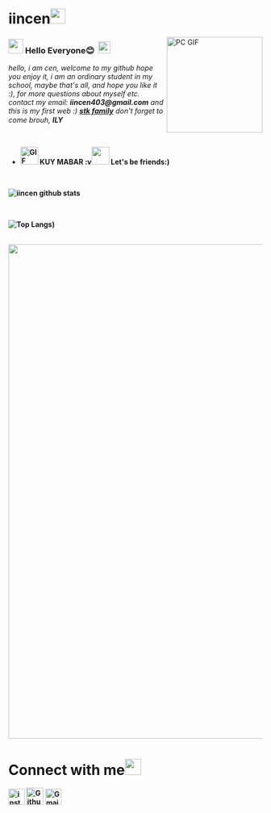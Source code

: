 # iincen<img src="https://github.com/TheDudeThatCode/TheDudeThatCode/blob/master/Assets/happy.gif" width="30px">



<img align="right" alt="PC GIF" src="https://1.bp.blogspot.com/-GW5Wm4OnvqU/XlzVbMuEkZI/AAAAAAAADgU/U5GlzmVLZUctV7phDci8NIh7CQX8YepQgCLcBGAsYHQ/s1600/MyIcon2.png" width="190" />

### <img src="https://github.com/TheDudeThatCode/TheDudeThatCode/blob/master/Assets/Hi.gif" width="29px"> **Hello Everyone😊** &nbsp;<img src="https://github.com/TheDudeThatCode/TheDudeThatCode/blob/master/Assets/Earth.gif" width="24px">

<p>
  <em>
    hello, i am cen, welcome to my github hope you enjoy it, i am an ordinary student in my school, maybe that's all, and hope you like it :), for more questions about myself etc. contact my email: <b>iincen403@gmail.com</b> and this is my first web :) <a href="https://www.stkfamily.my.id/"> <b>stk family</b></a> don't forget to come brouh, <b>ILY<b> <img src="https://github.com/TheDudeThatCode/TheDudeThatCode/blob/master/Assets/Rocket.gif" width="15px">
  </em>  
</p>

<br>

- <img alt="GIF" src="https://media3.giphy.com/media/QAgTKSP2NJV4oYmSVB/giphy.gif" width="35vw" /> KUY MABAR :v<img src="https://media1.giphy.com/media/TJP4CAMLj6xh8DR8mh/giphy.gif?cid=ecf05e47a8ipl78pbnzq4qbkgcz53fmyv2w1ih7imaox14y5&rid=giphy.gif" width="35px">
 **Let's be friends**:)

<br>


![iincen github stats](https://github-readme-stats.vercel.app/api?username=iincen_icons=true&hide_border=true)

<br>

![Top Langs](https://github-readme-stats.vercel.app/api/top-langs/?iincen=TheSploit&theme=light&hide=css,html))

<br>

<img src="http://img0.joyreactor.com/pics/post/gif-pixel-art-Sci-Fi-rolly-rocket-3007454.gif" width="980">

<br>

# Connect with me<img src="https://github.com/TheDudeThatCode/TheDudeThatCode/blob/master/Assets/Handshake.gif" height="32px">



[<img src="https://github.com/TheDudeThatCode/TheDudeThatCode/blob/master/Assets/Instagram.svg" alt="instagram logo" width="32">](https://www.instagram.com/iincen_/) [<img src="https://cdn.svgporn.com/logos/github-icon.svg" alt="Github logo" width="34">](https://github.com/iincen)  [<img src="https://github.com/TheDudeThatCode/TheDudeThatCode/blob/master/Assets/Gmail.svg" alt="Gmail logo" height="32">](mailto:iincen403@gmail.com)




<br>
<br>






<!--
  <a href="https://www.instagram.com/iincen/">
    <img align="left" alt="My  | Instagram" width="24px" src="https://github.com/TheDudeThatCode/TheDudeThatCode/blob/master/Assets/Instagram.svg" />
  </a> &nbsp;&nbsp;
  <a href="mailto:iincen403@gmail.com">
    <img align="left" alt="My | Gmail" width="26px" src="https://github.com/TheDudeThatCode/TheDudeThatCode/blob/master/Assets/Gmail.svg" />
  </a>
  
  
  
 [<img src="https://github.com/TheDudeThatCode/TheDudeThatCode/blob/master/Assets/Instagram.svg" alt="instagram logo" width="24">](https://www.instagram.com/iincen/) 
 

